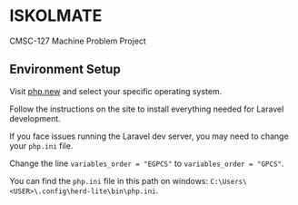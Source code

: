 # ISKOLMATE

CMSC-127 Machine Problem Project

## Environment Setup

Visit [php.new](https://php.new/) and select your specific operating system.

Follow the instructions on the site to install everything needed for Laravel development.

If you face issues running the Laravel dev server, you may need to change your `php.ini` file.

Change the line `variables_order = "EGPCS"` to `variables_order = "GPCS"`.

You can find the `php.ini` file in this path on windows: `C:\Users\<USER>\.config\herd-lite\bin\php.ini`.